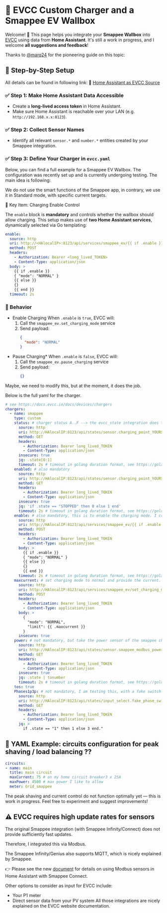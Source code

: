 # 🚗 EVCC Custom Charger and a Smappee EV Wallbox

Welcome! 🎉 This page helps you integrate your **Smappee Wallbox** into [EVCC](https://evcc.io) using data from **Home Assistant**. It's still a work in progress, and I welcome **all suggestions and feedback**!

Thanks to [@marq24](https://github.com/marq24) for the pioneering guide on this topic:  


## 🚀 Step-by-Step Setup
All details can be found in following link: 🔗 [Home Assistant as EVCC Source](https://github.com/marq24/ha-evcc/blob/main/HA_AS_EVCC_SOURCE.md)

### ✅ Step 1: Make Home Assistant Data Accessible
- Create a **long-lived access token** in Home Assistant.
- Make sure Home Assistant is reachable over your LAN (e.g. `http://192.168.x.x:8123`).

### ✅ Step 2: Collect Sensor Names
- Identify all relevant `sensor.*` and `number.*` entities created by your Smappee integration.

### ✅ Step 3: Define Your Charger in `evcc.yaml`

Below, you can find a full example for a Smappee EV Wallbox. The configuration was recently set up and is currently undergoing testing. The main idea is following:

We do not use the smart functions of the Smappee app, in contrary, we use it in Standard mode, with specific current targets.

🔌 Key Item: Charging Enable Control

The `enable` block is **mandatory** and controls whether the wallbox should allow charging. This setup makes use of **two Home Assistant services**, dynamically selected via Go templating:
```yaml
enable:
  source: http
  uri: http://<HAlocalIP>:8123/api/services/smappee_ev/{{ if .enable }}set_charging_mode{{ else }}pause_charging{{ end }}
  method: POST
  headers:
    - Authorization: Bearer <long_lived_TOKEN>
    - Content-Type: application/json
  body: >
    {{ if .enable }}
    { "mode": "NORMAL" }
    {{ else }}
    {}
    {{ end }}
  timeout: 2s
```
### 🔧 Behavior

- Enable Charging
  When `.enable` is `true`, EVCC will:  
  1. Call the `smappee_ev.set_charging_mode` service  
  2. Send payload:  
     ```json
     {
       "mode": "NORMAL"
     }
     ```
- Pause Charging*
  When `.enable` is `false`, EVCC will:  
  1. Call the `smappee_ev.pause_charging` service  
  2. Send payload:  
     ```json
     {}
     ```
Maybe, we need to modify this, but at the moment, it does the job.

Below is the full yaml for the charger.

```yaml
# see https://docs.evcc.io/docs/devices/chargers
chargers:
  - name: smappee
    type: custom
    status: # charger status A..F --> the evcc_state integration does the job!
      source: http
      uri: http://HAlocalIP:8123/api/states/sensor.charging_point_YOURSERIAL_evcc_state
      method: GET
      headers:
        - Authorization: Bearer long_lived_TOKEN
        - Content-Type: application/json
      insecure: true
      jq: .state[0:1]
      timeout: 2s # timeout in golang duration format, see https://golang.org/pkg/time/#ParseDuration
    enabled: # also mandatory
      source: http
      uri: http://HAlocalIP:8123/api/states/sensor.charging_point_YOURSERIAL_session_state
      method: GET
      headers:
        - Authorization: Bearer long_lived_TOKEN
        - Content-Type: application/json
      insecure: true
      jq: 'if .state == "STOPPED" then 0 else 1 end'
      timeout: 2s # timeout in golang duration format, see https://golang.org/pkg/time/#ParseDuration
    enable: # also mandatory, this is to enable the charging mode. I created an entry to two services.
      source: http
      uri: http://HAlocalIP:8123/api/services/smappee_ev/{{ if .enable }}set_charging_mode{{ else }}pause_charging{{ end }}
      method: POST
      headers:
        - Authorization: Bearer long_lived_TOKEN
        - Content-Type: application/json
      body: >
        {{ if .enable }}
        { "mode": "NORMAL" }
        {{ else }}
        {}
        {{ end }}
      timeout: 2s # timeout in golang duration format, see https://golang.org/pkg/time/#ParseDuration
    maxcurrent: # set charging mode to normal and provide the current.
      source: http
      uri: http://HAlocalIP:8123/api/services/smappee_ev/set_charging_mode
      method: POST
      headers:
        - Authorization: Bearer long_lived_TOKEN
        - Content-Type: application/json
      body: >
        {
          "mode": "NORMAL",
          "limit": {{ .maxcurrent }}
        }
      insecure: true  
    power: # not mandatory, but take the power sensor of the smappee charger.(see the Smappee_modbus.md for more info)
      source: http
      uri: http://HAlocalIP:8123/api/states/sensor.smappee_modbus_power_total_car
      method: GET
      headers:
        - Authorization: Bearer long_lived_TOKEN
        - Content-Type: application/json
      insecure: true
      jq: .state | tonumber
      timeout: 2s # timeout in golang duration format, see https://golang.org/pkg/time/#ParseDuration
    tos: true
    Phases1p3p: # not mandatory, I am testing this, with a fake switch which I created in home assistant
      source: http
      uri: http://HAlocalIP:8123/api/states/input_select.fake_phase_switch
      method: GET
      headers:
        - Authorization: Bearer long_lived_TOKEN
        - Content-Type: application/json
      jq: >
        if .state == "1" then 1 else 3 end."
```
## 🔌 YAML Example: circuits configuration for peak shaving / load balancing ??

```yaml
circuits:
- name: main
  title: main circuit
  maxCurrent: 75 # on my home circuit breaker3 x 25A 
  maxPower: 4500 # max power I like to allow
  meter: Grid_smappee
```
The peak shaving and current control do not function optimally yet — this is work in progress. Feel free to experiment and suggest improvements!

## ⚠️ EVCC requires high update rates for sensors

The original Smappee integration (with Smappee Infinity/Connect) does not provide sufficiently fast updates.

Therefore, I integrated this via Modbus.

The Smappee Infinity/Genius also supports MQTT, which is nicely explained by Smappee.

👉 Please see the new [document](./Smappee_modbus.md) for details on using Modbus sensors in Home Assistant with Smappee Connect.

Other options to consider as input for EVCC include:
- Your P1 meter
- Direct sensor data from your PV system
All those integrations are nicely explained on the EVCC website documentation.

